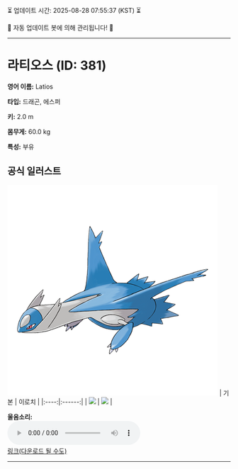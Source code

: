 
⏳ 업데이트 시간: 2025-08-28 07:55:37 (KST) ⏳

🤖 자동 업데이트 봇에 의해 관리됩니다! 🤖

---

# 라티오스 (ID: 381)
**영어 이름:** Latios

**타입:** 드래곤, 에스퍼

**키:** 2.0 m

**몸무게:** 60.0 kg

**특성:** 부유

## 공식 일러스트
![](https://raw.githubusercontent.com/PokeAPI/sprites/master/sprites/pokemon/other/official-artwork/381.png)
| 기본 | 이로치 |
|:----:|:------:|
| <img src="http://play.pokemonshowdown.com/sprites/ani/latios.gif" width="200"> | <img src="http://play.pokemonshowdown.com/sprites/ani-shiny/latios.gif" width="200"> |

**울음소리:**<br><audio controls src="https://raw.githubusercontent.com/PokeAPI/cries/main/cries/pokemon/latest/381.ogg"></audio><br> [링크(다운로드 될 수도)](https://raw.githubusercontent.com/PokeAPI/cries/main/cries/pokemon/latest/381.ogg)


---
